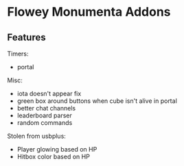 # Flowey Monumenta Addons

## Features 
Timers:
- portal

Misc:
- iota doesn't appear fix
- green box around buttons when cube isn't alive in portal 
- better chat channels
- leaderboard parser 
- random commands

Stolen from usbplus:
- Player glowing based on HP
- Hitbox color based on HP